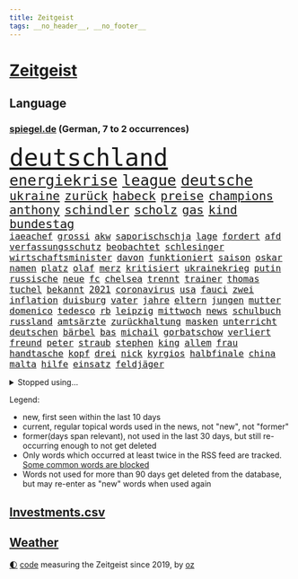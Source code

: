 ```yaml
---
title: Zeitgeist
tags: __no_header__, __no_footer__
---
```


# [Zeitgeist](https://oliz.io/zeitgeist/)

## Language

<h3><a href="https://www.spiegel.de" target="_blank">spiegel.de</a> (German, 7 to 2 occurrences)</h3>
<p style="font-family:monospace">
<span style="font-size:32pt"><a href="news_links.html#deutschland" class="current">deutschland</a></span>
<br>
<span style="font-size:20pt"><a href="news_links.html#energiekrise" class="current">energiekrise</a></span>
<span style="font-size:20pt"><a href="news_links.html#league" class="current">league</a></span>
<span style="font-size:20pt"><a href="news_links.html#deutsche" class="current">deutsche</a></span>
<br>
<span style="font-size:16pt"><a href="news_links.html#ukraine" class="current">ukraine</a></span>
<span style="font-size:16pt"><a href="news_links.html#zurück" class="current">zurück</a></span>
<span style="font-size:16pt"><a href="news_links.html#habeck" class="current">habeck</a></span>
<span style="font-size:16pt"><a href="news_links.html#preise" class="current">preise</a></span>
<span style="font-size:16pt"><a href="news_links.html#champions" class="current">champions</a></span>
<span style="font-size:16pt"><a href="news_links.html#anthony" class="current">anthony</a></span>
<span style="font-size:16pt"><a href="news_links.html#schindler" class="current">schindler</a></span>
<span style="font-size:16pt"><a href="news_links.html#scholz" class="current">scholz</a></span>
<span style="font-size:16pt"><a href="news_links.html#gas" class="current">gas</a></span>
<span style="font-size:16pt"><a href="news_links.html#kind" class="current">kind</a></span>
<span style="font-size:16pt"><a href="news_links.html#bundestag" class="current">bundestag</a></span>
<br>
<span style="font-size:12pt"><a href="news_links.html#iaeachef" class="new">iaeachef</a></span>
<span style="font-size:12pt"><a href="news_links.html#grossi" class="new">grossi</a></span>
<span style="font-size:12pt"><a href="news_links.html#akw" class="current">akw</a></span>
<span style="font-size:12pt"><a href="news_links.html#saporischschja" class="current">saporischschja</a></span>
<span style="font-size:12pt"><a href="news_links.html#lage" class="current">lage</a></span>
<span style="font-size:12pt"><a href="news_links.html#fordert" class="current">fordert</a></span>
<span style="font-size:12pt"><a href="news_links.html#afd" class="current">afd</a></span>
<span style="font-size:12pt"><a href="news_links.html#verfassungsschutz" class="current">verfassungsschutz</a></span>
<span style="font-size:12pt"><a href="news_links.html#beobachtet" class="current">beobachtet</a></span>
<span style="font-size:12pt"><a href="news_links.html#schlesinger" class="current">schlesinger</a></span>
<span style="font-size:12pt"><a href="news_links.html#wirtschaftsminister" class="current">wirtschaftsminister</a></span>
<span style="font-size:12pt"><a href="news_links.html#davon" class="current">davon</a></span>
<span style="font-size:12pt"><a href="news_links.html#funktioniert" class="current">funktioniert</a></span>
<span style="font-size:12pt"><a href="news_links.html#saison" class="current">saison</a></span>
<span style="font-size:12pt"><a href="news_links.html#oskar" class="current">oskar</a></span>
<span style="font-size:12pt"><a href="news_links.html#namen" class="current">namen</a></span>
<span style="font-size:12pt"><a href="news_links.html#platz" class="current">platz</a></span>
<span style="font-size:12pt"><a href="news_links.html#olaf" class="current">olaf</a></span>
<span style="font-size:12pt"><a href="news_links.html#merz" class="current">merz</a></span>
<span style="font-size:12pt"><a href="news_links.html#kritisiert" class="current">kritisiert</a></span>
<span style="font-size:12pt"><a href="news_links.html#ukrainekrieg" class="current">ukrainekrieg</a></span>
<span style="font-size:12pt"><a href="news_links.html#putin" class="current">putin</a></span>
<span style="font-size:12pt"><a href="news_links.html#russische" class="current">russische</a></span>
<span style="font-size:12pt"><a href="news_links.html#neue" class="current">neue</a></span>
<span style="font-size:12pt"><a href="news_links.html#fc" class="current">fc</a></span>
<span style="font-size:12pt"><a href="news_links.html#chelsea" class="current">chelsea</a></span>
<span style="font-size:12pt"><a href="news_links.html#trennt" class="current">trennt</a></span>
<span style="font-size:12pt"><a href="news_links.html#trainer" class="current">trainer</a></span>
<span style="font-size:12pt"><a href="news_links.html#thomas" class="current">thomas</a></span>
<span style="font-size:12pt"><a href="news_links.html#tuchel" class="current">tuchel</a></span>
<span style="font-size:12pt"><a href="news_links.html#bekannt" class="current">bekannt</a></span>
<span style="font-size:12pt"><a href="news_links.html#2021" class="current">2021</a></span>
<span style="font-size:12pt"><a href="news_links.html#coronavirus" class="current">coronavirus</a></span>
<span style="font-size:12pt"><a href="news_links.html#usa" class="current">usa</a></span>
<span style="font-size:12pt"><a href="news_links.html#fauci" class="current">fauci</a></span>
<span style="font-size:12pt"><a href="news_links.html#zwei" class="current">zwei</a></span>
<span style="font-size:12pt"><a href="news_links.html#inflation" class="current">inflation</a></span>
<span style="font-size:12pt"><a href="news_links.html#duisburg" class="current">duisburg</a></span>
<span style="font-size:12pt"><a href="news_links.html#vater" class="current">vater</a></span>
<span style="font-size:12pt"><a href="news_links.html#jahre" class="current">jahre</a></span>
<span style="font-size:12pt"><a href="news_links.html#eltern" class="current">eltern</a></span>
<span style="font-size:12pt"><a href="news_links.html#jungen" class="current">jungen</a></span>
<span style="font-size:12pt"><a href="news_links.html#mutter" class="current">mutter</a></span>
<span style="font-size:12pt"><a href="news_links.html#domenico" class="new">domenico</a></span>
<span style="font-size:12pt"><a href="news_links.html#tedesco" class="new">tedesco</a></span>
<span style="font-size:12pt"><a href="news_links.html#rb" class="current">rb</a></span>
<span style="font-size:12pt"><a href="news_links.html#leipzig" class="current">leipzig</a></span>
<span style="font-size:12pt"><a href="news_links.html#mittwoch" class="current">mittwoch</a></span>
<span style="font-size:12pt"><a href="news_links.html#news" class="current">news</a></span>
<span style="font-size:12pt"><a href="news_links.html#schulbuch" class="new">schulbuch</a></span>
<span style="font-size:12pt"><a href="news_links.html#russland" class="current">russland</a></span>
<span style="font-size:12pt"><a href="news_links.html#amtsärzte" class="new">amtsärzte</a></span>
<span style="font-size:12pt"><a href="news_links.html#zurückhaltung" class="current">zurückhaltung</a></span>
<span style="font-size:12pt"><a href="news_links.html#masken" class="current">masken</a></span>
<span style="font-size:12pt"><a href="news_links.html#unterricht" class="current">unterricht</a></span>
<span style="font-size:12pt"><a href="news_links.html#deutschen" class="current">deutschen</a></span>
<span style="font-size:12pt"><a href="news_links.html#bärbel" class="current">bärbel</a></span>
<span style="font-size:12pt"><a href="news_links.html#bas" class="current">bas</a></span>
<span style="font-size:12pt"><a href="news_links.html#michail" class="current">michail</a></span>
<span style="font-size:12pt"><a href="news_links.html#gorbatschow" class="new">gorbatschow</a></span>
<span style="font-size:12pt"><a href="news_links.html#verliert" class="current">verliert</a></span>
<span style="font-size:12pt"><a href="news_links.html#freund" class="current">freund</a></span>
<span style="font-size:12pt"><a href="news_links.html#peter" class="current">peter</a></span>
<span style="font-size:12pt"><a href="news_links.html#straub" class="new">straub</a></span>
<span style="font-size:12pt"><a href="news_links.html#stephen" class="current">stephen</a></span>
<span style="font-size:12pt"><a href="news_links.html#king" class="current">king</a></span>
<span style="font-size:12pt"><a href="news_links.html#allem" class="current">allem</a></span>
<span style="font-size:12pt"><a href="news_links.html#frau" class="current">frau</a></span>
<span style="font-size:12pt"><a href="news_links.html#handtasche" class="new">handtasche</a></span>
<span style="font-size:12pt"><a href="news_links.html#kopf" class="current">kopf</a></span>
<span style="font-size:12pt"><a href="news_links.html#drei" class="current">drei</a></span>
<span style="font-size:12pt"><a href="news_links.html#nick" class="current">nick</a></span>
<span style="font-size:12pt"><a href="news_links.html#kyrgios" class="current">kyrgios</a></span>
<span style="font-size:12pt"><a href="news_links.html#halbfinale" class="current">halbfinale</a></span>
<span style="font-size:12pt"><a href="news_links.html#china" class="current">china</a></span>
<span style="font-size:12pt"><a href="news_links.html#malta" class="current">malta</a></span>
<span style="font-size:12pt"><a href="news_links.html#hilfe" class="current">hilfe</a></span>
<span style="font-size:12pt"><a href="news_links.html#einsatz" class="current">einsatz</a></span>
<span style="font-size:12pt"><a href="news_links.html#feldjäger" class="current">feldjäger</a></span>
</p>
<details>
<summary>Stopped using...</summary>
<p class="former" style="font-size:12pt">
gewissen(685) gäste(685) ruf(685) verbindungen(685) anscheinend(684) behandelt(684) evakuiert(684) gerechtigkeit(684) coronamaßnahmen(683) erlaubt(683) kauft(683) positionen(683) strafmaßnahmen(683) toni(683) 100000(682) 6(682) ausbreitung(682) gipfel(682) jugend(682) pflege(682) schwierigen(682) sexuelle(682) sogenannte(682) tesla(682) verbot(682) also(681) amerikanische(681) ankunft(681) dadurch(681) demokraten(681) eustaaten(681) islamischer(681) jahrzehnte(681) kündigen(681) protestiert(681) präsentieren(681) raum(681) sarscov2(681) schön(681) serien(681) signal(681) streicht(681) werk(681) ziele(681) arm(680) bekanntesten(680) mediziner(680) monatelang(680) nationen(680) reich(680) strategie(680) umstrittener(680) vereinten(680) bidens(679) drehen(679) eingestuft(679) entwicklungen(679) freuen(679) märchen(679) rechtsextremismus(679) schwangerschaft(679) christoph(678) coronaausbruch(678) energiewende(678) flüge(678) kämpfte(678) ringt(678) trainieren(678) unterschiedlich(678) verhängte(678) zoo(678) 1945(677) afrika(677) fielen(677) paare(677) steuer(677) vorhaben(677) besucher(676) demonstriert(676) eindämmen(676) eugh(676) is(676) islamischen(676) kochinstitut(676) schulze(676) unterschiede(676) warf(676) ausflug(675) stefan(675) veranstaltung(675) zahlung(675) zuständige(675) debüt(674) diskriminierung(674) regime(674) schaltet(674) siebentageinzidenz(674) 125(673) amerikaner(673) chefin(673) gesagt(673) lobt(673) 10000(672) drohungen(672) falls(672) jury(672) mitteln(672) preisen(672) pressestimmen(672) richtig(672) saarland(672) schwierig(672) zwang(672) aufgenommen(671) ertragen(671) projekt(671) sendet(671) umsatz(671) jüngere(670) künftige(670) milliarde(670) organisation(670) smith(670) auswahl(669) außen(669) drastischen(669) dürfe(669) eigentümer(669) kontakte(669) leichte(669) norbert(669) 29(668) angenommen(668) appell(668) großbritanniens(668) problemen(668) bewegen(667) eigener(667) fakten(667) falschen(667) sehnsucht(667) überlassen(667) deals(666) italienischen(666) sensation(666) 94(665) schlimmste(665) sendung(664) verzweifelten(664) ermordeten(663) kindes(663) älteren(663) erfolgreichsten(661) mercedes(661) rivale(661) wiederholen(661) abgewiesen(660) erfunden(660) rechtzeitig(660) spitzenreiter(660) arabische(659) hürde(659) katholischen(659) stelle(659) testet(659) drängen(658) provokation(658) gang(657) jong(657) konsum(657) un(657) bezeichnete(656) hohem(655) nachbar(655) schockiert(655) überschritten(655) entschuldigung(654) öffentliche(654) bestmarke(653) betrifft(653) erwachsenen(653) hackerangriff(652) alexandra(650) istanbul(650) flagge(649) fußballem(646) intensivstation(646) kindheit(646) zuspruch(646) gesetzliche(645) katja(645) lockerungen(642) hinweis(641) schätzen(641) wiedergewählt(641) schmerz(640) praxis(639) geflohen(633) kontert(629) normalerweise(625) rache(625) musik(624) bösen(616) aktionen(614) marine(613) wmtitel(613) politischer(605) schwangerschaftsabbrüche(584) heimatland(579) autobauer(570) nationalpark(560) vulkan(555) neonazis(553) lahmgelegt(546) russe(526) ausländischen(525) gregor(520) konservative(519) drohschreiben(510) greenpeace(500) reisenden(500) scharfen(494) erschüttern(479) statistik(479) japanischen(472) unfälle(467) potsdamer(460) pop(449) sächsische(449) deutschkolumne(448) gefilmt(438) verdi(422) arte(420) fotografen(420) kroatien(419) drohenden(418) kämpften(411) bundesanwaltschaft(408) eröffnen(405) emirate(403) lebensgefahr(403) rechtens(403) dick(399) kürzen(395) zugestimmt(395) gestalten(394) 1994(389) erfolglos(388) emiraten(385) technischen(384) stürme(378) dörfer(375) kuriose(373) leistungen(370) jenseits(369) regnet(363) hoffenheim(357) landwirte(354) inneren(353) nouripour(353) omid(353) verbrannt(351) zeitungsbericht(350) einmarsch(349) tsg(343) 22jährige(341) diplomatischen(339) längsten(339) rolling(339) operationen(338) draghi(337) gefiel(336) basis(335) ostdeutschen(335) fehlender(334) zuwachs(332) gleichen(331) koalitionsvertrag(329) geladen(328) floyd(327) dokumentiert(326) augenhöhe(325) söders(325) bildet(324) basketballstar(321) euländern(321) saarbrücken(319) verdoppeln(319) kurze(318) psychologie(318) inhaftierte(317) beeinflusst(316) fdppolitiker(313) amtskollegen(311) zentralen(311) jährlich(310) morde(310) verschlechtert(309) kleineren(308) kongo(307) 78(306) stern(306) övp(301) sprecherin(299) magazin(296) überrollt(295) damaligen(294) gap(294) aaron(289) kommentiert(287) schränken(287) versenkt(287) weinen(287) schülerin(286) stromausfall(286) mohamed(285) renaissance(285) wärme(285) kräftigen(283) legendäre(283) bevorstehenden(282) dienstleister(281) westlicher(281) summen(280) valencia(279) blauen(275) gerne(275) prozesse(275) wirklichkeit(274) fassen(269) decken(267) martina(267) quarterback(267) laura(265) kentucky(264) getreide(262) stillen(262) svenja(261) missverstanden(258) ozean(256) ärztin(255) brennt(254) diskussionen(254) morddrohungen(254) pink(253) fehlgeburt(252) menschenrechtslage(251) brown(247) organisatoren(247) nehammer(246) windräder(243) marieagnes(241) papa(239) ersatz(237) chris(236) kriegsverbrecher(236) begleiter(235) erschwert(234) gleisen(234) heikel(234) jeweils(234) wackelt(234) erkennt(233) model(233) moskauer(233) diplomatie(232) oscars(232) exfrau(229) einrichtungen(227) lockert(227) ausgangssperre(225) passierte(225) juristischen(224) kahn(224) kehrtwende(224) normalen(224) ring(224) schlüssel(224) skulptur(224) rheinlandpfälzische(223) verringern(222) verkündete(221) petersburg(220) sankt(220) aufrüstung(219) beschleunigen(218) bundesaußenministerin(218) dj(218) mild(218) probiert(218) buhrufe(217) spektakel(217) unterstützte(216) inszenierung(215) dallas(213) möglichem(212) gegründet(211) vielfalt(210) zählte(210) datenschutz(209) wehrdienst(207) spaltung(205) aldi(204) auswertung(204) einstufung(204) beyoncé(203) aufgedeckt(202) inselgruppe(201) parteiführung(200) überwachungskameras(200) cyberattacken(198) gefangen(198) physiker(198) streik(198) genozid(197) washingtons(195) datum(193) stuttgarter(193) sánchez(193) à(193) abschaffung(192) konsumenten(192) massenmord(192) umfragen(192) salah(191) streamingdienst(190) 350(189) auszuweiten(189) gekämpft(189) übrigen(189) eingeliefert(188) vereinigte(186) währungsfonds(186) wüten(186) akt(183) klares(183) soziologin(182) staatskanzlei(182) gestrandet(181) stammen(181) gründlich(178) sarkastisch(178) jener(177) schuster(177) hagelt(176) it(176) zagreb(176) valentin(174) flughafens(173) gitter(173) inakzeptabel(173) nordkoreanische(173) wesentlich(173) lehnte(169) schwarzmeerflotte(169) drohten(168) lebe(168) prorussischer(168) ukrainisches(168) versprechungen(168) angriffs(167) erhob(167) abgewendet(166) ölpreis(166) entrüstung(165) ressourcen(165) boom(164) rissen(163) ukrainekriegs(162) sportart(161) beitritt(160) bomben(160) dieter(160) esch(160) anzug(159) plastik(159) studio(159) eindrücke(158) hochrangigen(158) nukleare(158) linkspartei(157) beschreiben(156) bp(156) asienreise(155) ferne(155) graf(155) kasse(155) ausländer(154) spannendes(154) bundestrainerin(153) dunkelziffer(153) obergrenze(153) olena(153) schmerzen(153) blockade(151) simone(151) evakuierung(150) gefangenschaft(150) melanie(150) schnelleren(150) söhne(150) austricksen(149) katastrophalen(149) ultras(148) blutigen(147) hahn(147) coronalockdowns(146) brillierte(145) koch(145) rock(145) route(145) evangelische(144) innenräumen(144) koordination(144) regie(144) event(143) finanzierung(143) francis(143) nico(143) siemens(143) tanzt(143) herthatrainer(142) jones(142) selenska(142) staub(142) verbotene(142) weizen(142) wilke(142) zeugin(142) erfordert(141) oksana(141) blase(140) gottes(140) house(140) staatspropaganda(140) zweifelhaft(140) çavuşoğlu(140) golfer(139) bewegte(138) lodern(138) bezeichnen(137) hbo(137) sizilien(137) kriegsführung(136) spielerinnen(136) windkraft(136) erneuter(135) frauenfußball(135) zuflucht(135) hasskriminalität(134) leclerc(134) möhring(133) smarten(133) wotan(133) millionenspende(132) separatistenführer(132) suchten(132) aufgeführt(131) heimatdorf(131) minen(131) utah(131) auslöser(130) ruder(130) vorsätzlichen(130) zugesichert(130) landesvorsitzende(129) 46(128) dämpft(128) engpass(128) kaution(128) riskieren(128) öpnv(128) rekordniveau(127) tatjana(127) unterschreibt(127) windkraftausbau(127) übernachten(127) galaxie(126) nordwesten(126) bußgeld(125) formel1rennen(125) notfall(125) haare(124) vorsätzlicher(124) weitermachen(124) zuschauern(124) ausfall(123) darwin(123) diesjährigen(123) globalisierung(123) streifen(123) vortag(123) arbeitslosigkeit(122) gärtner(122) elend(121) erwies(121) gashahn(121) marie(121) tu(121) verlorene(121) österreichischer(121) golfplatz(120) klimapaket(120) markiert(120) nationalspielerinnen(120) pelosi(120) ideologie(119) joker(119) rezepte(119) startelf(119) tagelanger(119) waffengesetze(117) arztes(116) guardiola(116) menschenhandel(116) pep(116) yeboah(116) angeschlagen(115) hungerkatastrophe(115) 75000(114) geschnappt(114) usdollar(113) erstattet(112) frontal(112) kommender(112) verwechslung(112) beunruhigt(111) geladenen(111) polizeiangaben(111) bestellen(110) bodo(110) verzichtete(110) übungen(110) brasilianische(109) state(109) vermisster(109) entschuldigte(108) lokführer(108) pulverfass(108) verhältnisse(108) golden(107) anfragen(106) gefangenenaustausch(106) seeblockade(105) regionalpräsident(104) rettungseinsatz(104) vergessenheit(104) bands(103) färöerinseln(103) roland(103) verteilte(103) erfuhr(102) festspiele(101) gefällt(101) schwerin(101) palästinensischen(100) verwechselt(100) militärverwaltung(99) stahlwerk(99) bewohnerin(98) exempel(98) gemeldeten(98) heimatstadt(98) ideenklau(98) yellen(98) 2027(97) verbliebene(97) befugnisse(96) bezweckt(96) engländer(96) funde(96) isoliert(96) kinderinterview(96) ligen(96) russell(96) bodycams(95) gerichtshofs(95) involviert(95) schwangerschaftsabbrüchen(95) helllichten(94) abwenden(93) palast(93) panzerhaubitze(93) delfine(92) judas(92) kühl(92) obduziert(92) ifoumfrage(91) umarmen(91) yvonne(91) bist(89) ex(89) schleusen(89) stagniert(89) waggons(89) zurückholen(89) 1968(88) abbauen(88) alarmstufe(88) anhängerschaft(88) belastungsprobe(88) feuern(88) längerer(88) siegfried(88) amtskollege(87) bundesbürger(87) verhaftungen(87) wiedergefunden(87) beatrix(86) entsprechender(86) großfamilie(86) hubschraubern(86) populäre(86) rekordtorschütze(86) schweinen(86) storch(86) traktor(86) tschechische(86) vinken(86) widerstände(86) 31jähriger(85) homosexuelle(85) homosexuellen(85) liv(85) mickelson(85) saudiarabischen(85) verklagen(85) üppigen(85) auslösten(84) brennen(84) dgb(84) familienplanung(84) golfserie(84) jena(84) panzerhaubitzen(84) buche(83) leipzigs(83) lidl(83) militärparade(83) schmitz(83) schulz(83) schwindelgefühlen(83) tiefer(83) zimmern(83) 15gradziel(82) belegt(82) budapest(82) funkstille(82) gestürmt(82) hing(82) plaudern(82) prämie(82) thronfolger(82) treppe(82) väter(82) duisburger(81) fundort(81) fußballeuropameisterschaft(81) republikanischen(81) südostasiatischen(81) weitreichenden(81) 29jährigen(80) furios(80) getreideexport(80) matchwinner(80) zufrieden(80) anwältin(79) bahnstrecken(79) chinesischer(79) guckt(79) saudiarabischer(79) straßenverkehr(79) zunehmenden(79) 37jährige(78) ausgezahlt(78) französischer(78) gerichtsprozess(78) hyperschallwaffen(78) konservativer(78) vorschrift(78) abzugeben(77) armutsgrenze(77) brandenburgischen(77) brutto(77) ernährungskrise(77) onkel(77) pride(77) zeitschrift(77) 21jährigen(76) 54(76) anlasslos(76) erstickte(76) wettert(76) zwangsgeld(76) einzudämmen(75) lebensgefährtin(75) radsportgeschichte(75) urlaubssaison(75) 13jährigen(74) billigflieger(74) feuerzeug(74) gejubelt(74) sklaven(74) spannendste(74) gedroht(73) meisters(73) ramelow(73) scharfer(73) elfmeterschießen(72) energy(72) googles(72) gründungsmitglied(72) miss(72) moser(72) parteiausschlussverfahren(72) spätes(72) tennisspieler(72) airbnb(71) airways(71) architekten(71) beirut(71) betreuung(71) erdgasfelder(71) exfreund(71) hassbotschaften(71) spacey(71) exzessiv(70) orca(70) schweine(70) sexualstraftäter(70) anlegern(69) jungs(69) rotwein(69) tierschutz(69) unhcr(69) wein(69) edin(68) freibad(68) fressen(68) hüpfen(68) luxuriös(68) sandro(68) stammte(68) terzic(68) terzić(68) verdiente(68) überzogenes(68) bergsteigern(67) camper(67) demokrat(67) gleiche(67) kaffee(67) keinerlei(67) verfügen(67) aufräumen(66) erlebten(66) impfgegnern(66) valley(66) vorschau(66) erneuerte(65) europaleaguesieger(65) hilfeschrei(65) irakische(65) jason(65) luxus(65) badenwürttembergische(64) demonstrierten(64) ernie(64) graben(64) medizinerin(64) rettungskräften(64) sesamstraße(64) sozialpolitik(64) weltrekord(64) akzeptiere(63) aufgebrochen(63) fiebert(63) nostalgie(63) sturmgewehren(63) teilemangel(63) ware(63) bahnbeauftragter(62) durcheinander(62) gewaltexzesse(62) gewirbelt(62) kriegsende(62) nervenkrankheit(62) personalmangel(62) prix(62) theurer(62) turbine(62) zwillinge(62) formel1karriere(61) heiklen(61) statthalter(61) ausziehen(60) dfbmänner(60) hotelzimmer(60) paolo(60) sahen(60) selbstsicher(60) unfallursache(60) verfassungsänderung(60) aufgestiegen(59) baum(59) ethische(59) legten(59) spitzt(59) vermisstenfälle(59) geimpfte(58) lebensqualität(58) leide(58) tanz(58) 97(57) brad(57) dfbelf(57) führungsposten(57) hilfsgelder(57) pitt(57) revolutionieren(57) thüringens(57) unglücklichen(57) zensus(57) ängste(57) 232(56) dfbteam(56) midlifekolumne(56) usmodel(56) verbannt(56) webbteleskops(56) wembley(56) zurückliegt(56) angepasst(55) graham(55) newcomer(55) rekonstruiert(55) shakira(55) töteten(55) anzüge(54) kehle(54) núñez(54) op(54) wanderer(54) wassermassen(54) 230(53) bass(53) goldrausch(53) gouverneurin(53) hosen(53) langsamer(53) oberösterreich(53) schwitzen(53) verbinden(53) wunschspieler(53) bemerkenswert(52) campus(52) florenz(52) gerüchteküche(52) getreidetransport(52) hardliner(52) kennzeichnung(52) popp(52) vosstecklenburg(52) bedauern(51) büßt(51) endgültige(51) grenzkontrollen(51) aileen(50) mülheim(50) frontlinie(49) grosz(49) sequel(49) topstar(49) wacken(49) atomkraftwerken(48) flugsicherung(48) geprägten(48) ozeanen(48) platziert(48) uvstrahlung(48) vermietet(48) weltklasse(48) gründung(47) landrat(47) laufzeiten(47) rassismusvorwürfe(47) abgesegnet(46) begegnen(46) british(46) kryptowinter(46) zwölfjährige(46) ausschlussverfahren(45) kompletter(45) kostenloser(45) stürmersuche(45) blood(44) gasverbrauch(44) honour(44) kurzerhand(44) leichtathletikwm(44) quelle(44) a8(43) abschwung(43) atomenergie(43) erich(43) gefechten(43) islamische(43) kälter(43) layla(43) wrack(43) zelt(43) bock(42) camping(42) entfernen(42) frackinggas(42) gesamtmetallpräsident(42) großeltern(42) nachtklub(42) personalmangels(42) ruine(42) tierquälerei(42) diente(41) feuers(41) fläche(41) gebrannt(41) konsumieren(41) rucksäcke(41) sonnenbrand(41) topdemokratin(41) unbezahlbar(41) fasziniert(40) finanzministerin(40) interessenten(40) küstenort(40) stiller(40) taugen(40) triumphieren(40) aberkannt(39) angespannte(39) anruf(39) bundesstaaten(39) eiscreme(39) golfregion(39) landeskriminalamt(39) medizinische(39) mächtigste(39) statistische(39) atomgespräche(38) trainerin(38) voguecover(38) ballermannsong(37) bäder(37) frist(37) gassparen(37) ostwestfalen(37) wassertemperatur(37) wuchs(37) überlegt(37) artikeln(36) deutschlandweit(36) gassigehen(36) halbjahr(36) lauert(36) prozentpunkte(36) stadtoberhäupter(36) starnberger(36) syrischer(36) bagdad(35) emergency(35) obduktionsergebnis(35) schnellzug(35) belästigte(34) deftige(34) herrn(34) vorstellungen(34) berufstätige(33) geschlossene(33) stadtwerke(33) strömten(33) wohngebieten(33) akzeptabel(32) gebärmutter(32) naiv(32) unrechtmäßig(32) vergleicht(32) einkommensteuer(30) elmo(30) netzagentur(30) sommermonate(30) tropfen(30) abgelaufen(29) aussteigen(29) geringeren(29) känguru(29) ligt(29) matthijs(29) prostituierten(29) quote(29) verleihung(29) akademische(28) chemotherapie(28) fass(28) führungswechsel(28) glücksbringer(28) kiloweise(28) leichtathleten(28) medienimperium(28) panther(28) retuschierte(28) sexistische(28) ableisten(27) akws(27) blauhelmsoldaten(27) illinois(27) kurzfristige(27) phantombild(27) rauchwolke(27) verringert(27) verschlechterung(27) entworfen(26) erdatmosphäre(26) köppen(26) politikers(26) river(26) tiergarten(26) zwölfjährigen(26) geregelt(25) jackie(25) kippten(25) umgesetzt(25) bodensee(24) einflussreichen(24) ferienzeit(24) scheiterten(24) sexistisch(24) stroms(24) tiktokvideo(24) tvübertragung(24) vorlage(24) vorstöße(24) wissenschaftlich(24) überschreiten(24) effekt(23) ivana(23) pedro(23) arbeitskräfte(22) berühmtheit(22) felsbrocken(22) finaler(22) publikums(22) wuppertaler(22) gegentor(21) unübersichtlich(21) usdrohnenangriff(21) beschwor(20) besetztem(20) bündnisses(20) elefant(20) elena(20) erheblicher(20) lebensjahr(20) office(20) schönheitsideale(20) solarenergie(20) transatlantischen(20) uber(20) wallace(20) 69euroticket(19) drohnenangriff(19) feuerwehrmann(19) hauptsächlich(19) hegt(19) hinunter(19) pendant(19) robin(19) rückzieher(19) taiwanbesuch(19) angreiferin(18) bodenpersonal(18) bruttoinlandsprodukts(18) einsetzte(18) fünfzehn(18) gründet(18) klimakonferenz(18) landratsamt(18) laute(18) winnyzja(18) 82(17) demonstration(17) interessante(17) patel(17) priti(17) tendenziell(17) verstoß(17) 70jährige(16) dreijährigen(16) gasturbine(16) gewartete(16) panel(16) prostitution(16) verlegen(16) wartung(16) absprachen(15) bayreuther(15) durchs(15) fußballidol(15) island(15) koma(15) minenfeld(15) standorte(15) starnberg(15) verbraucherschutz(15) ebenen(14) gesetzespaket(14) umgehend(14) bestsellerautor(13) fachkräften(13) hindernis(13) lotto(13) rindern(13) umgekommen(13) waldbrandgefahr(13) weltmeisterschaften(13) 2005(12) disney(12) herrschenden(12) strobel(12) studentin(12) tücken(12) wedel(12) weitesten(12) zehnstellige(12) ächzt(12) überfrachtet(12) aufgestockt(11) führten(11) geknackt(11) iwf(11) jackpot(11) kater(11) kroatiens(11) nordsyrien(11) regenbogenfarben(11) tumor(11)
</p>
</details>
<p>Legend:
<ul>
<li><span class="new">new</span>, first seen within the last 10 days</li>
<li><span class="current">current</span>, regular topical words used in the news, not "new", not "former"</li>
<li><span class="former">former(days span relevant)</span>, not used in the last 30 days, but still re-occurring enough to not get deleted</li>
<li>Only words which occurred at least twice in the RSS feed are tracked. <a href="language/filters.py">Some common words are blocked</a></li>
<li>Words not used for more than 90 days get deleted from the database, but may re-enter as "new" words when used again</li>
</ul>
</p>

## [Investments](investments.html)[.csv](investments.csv)

## [Weather](weather.html)

<footer>
<a href="javascript:toggleTheme()" class="nav">🌓</a>
<a href="https://github.com/ooz/zeitgeist">code</a> measuring the Zeitgeist since 2019, by <a href="https://oliz.io">oz</a>
</footer>
